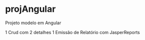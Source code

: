 # projAngular

Projeto modelo em Angular

1 Crud com 2 detalhes
1 Emissão de Relatório com JasperReports
